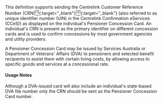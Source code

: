  This definition supports sending the Centrelink Customer Reference Number (CRN)[<sup>[1]</sup>](https://www.servicesaustralia.gov.au/individuals/subjects/centrelink-customer-reference-number-crn){:target="_blank"}[<sup>[2]</sup>](http://meteor.aihw.gov.au/content/index.phtml/itemId/690579){:target="_blank"} (also referred to as unique identifier number (UIN) in the Centrelink Confirmation eServices (CCeS)) as displayed on the individual's Pensioner Concession Card. An individual's CRN is present as the primary identifier on different concession cards and is used to confirm concessions by most government agencies and utility providers.

A Pensioner Concession Card may be issued by Services Australia or Department of Veterans' Affairs (DVA) to pensioners and selected benefit recipients to assist them with certain living costs, by allowing access to specific goods and services at a concessional rate.

#### Usage Notes

Although a DVA-issued card will also include an individual's state-based DVA file number only the CRN should be sent as the Pensioner Concession Card number.
